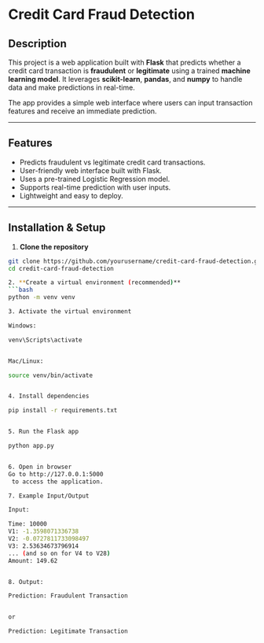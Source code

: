# Credit Card Fraud Detection

## Description
This project is a web application built with **Flask** that predicts whether a credit card transaction is **fraudulent** or **legitimate** using a trained **machine learning model**. It leverages **scikit-learn**, **pandas**, and **numpy** to handle data and make predictions in real-time.

The app provides a simple web interface where users can input transaction features and receive an immediate prediction.

---

## Features
- Predicts fraudulent vs legitimate credit card transactions.
- User-friendly web interface built with Flask.
- Uses a pre-trained Logistic Regression model.
- Supports real-time prediction with user inputs.
- Lightweight and easy to deploy.

---

## Installation & Setup

1. **Clone the repository**
```bash
git clone https://github.com/yourusername/credit-card-fraud-detection.git
cd credit-card-fraud-detection

2. **Create a virtual environment (recommended)**
```bash
python -m venv venv

3. Activate the virtual environment

Windows:

venv\Scripts\activate


Mac/Linux:

source venv/bin/activate


4. Install dependencies

pip install -r requirements.txt


5. Run the Flask app

python app.py


6. Open in browser
Go to http://127.0.0.1:5000
 to access the application.

7. Example Input/Output

Input:

Time: 10000  
V1: -1.3598071336738  
V2: -0.0727811733098497  
V3: 2.53634673796914  
... (and so on for V4 to V28)  
Amount: 149.62


8. Output:

Prediction: Fraudulent Transaction


or

Prediction: Legitimate Transaction
